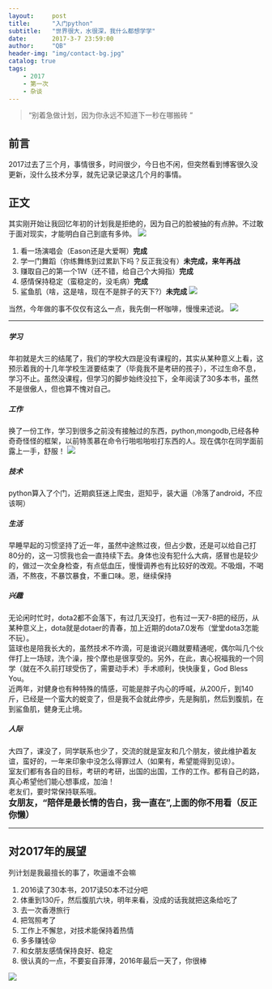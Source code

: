 ```yaml
---
layout:     post
title:      "入门python"
subtitle:   "世界很大，水很深，我什么都想学学"
date:       2017-3-7 23:59:00
author:     "QB"
header-img: "img/contact-bg.jpg"
catalog: true
tags:
    - 2017
    - 第一次
    - 杂谈
---
```


> “别着急做计划，因为你永远不知道下一秒在哪搬砖 ”



## 前言

2017过去了三个月，事情很多，时间很少，今日也不闲，但突然看到博客很久没更新，没什么技术分享，就先记录记录这几个月的事情。

## 正文

其实刚开始让我回忆年初的计划我是拒绝的，因为自己的脸被抽的有点肿。不过敢于面对现实，才能明白自己到底有多帅。
![](http://oh343spqg.bkt.clouddn.com/timg-2.jpeg)

1. 看一场演唱会（Eason还是大爱啊）<b>完成</b>
2. 学一门舞蹈（你练舞练到过累趴下吗？反正我没有）<b>未完成，来年再战</b>
3. 赚取自己的第一个1W（还不错，给自己个大拇指）<b>完成</b>
4. 感情保持稳定（蛮稳定的，没毛病）<b>完成</b>
5. 鲨鱼肌（啥，这是啥，现在不是胖子的天下?）<b>未完成</b>
![](http://oh343spqg.bkt.clouddn.com/2016123109230934721timg-3.jpeg)

当然，今年做的事不仅仅有这么一点，我先倒一杯咖啡，慢慢来述说。
![](http://oh343spqg.bkt.clouddn.com/2016123109255431703958cb5b7d0a20cf4a6c0c9c970094b36acaf9966.jpg)


---


##### 学习

年初就是大三的结尾了，我们的学校大四是没有课程的，其实从某种意义上看，这预示着我的十几年学校生涯要结束了（毕竟我不是考研的孩子），不过生命不息，学习不止。虽然没课程，但学习的脚步始终没拉下，全年阅读了30多本书，虽然不是很傲人，但也算不愧对自己。

##### 工作

换了一份工作，学习到很多之前没有接触过的东西，python,mongodb,已经各种奇奇怪怪的框架，以前特羡慕在命令行啪啦啪啦打东西的人。现在偶尔在同学面前露上一手，舒服！
![](http://oh343spqg.bkt.clouddn.com/2016123109255431703958cb5b7d0a20cf4a6c0c9c970094b36acaf9966.jpg)

##### 技术

python算入了个门，近期疯狂迷上爬虫，逛知乎，装大逼（冷落了android，不应该啊）

##### 生活

早睡早起的习惯坚持了近一年，虽然中途熬过夜，但占少数，还是可以给自己打80分的，这一习惯我也会一直持续下去。身体也没有犯什么大病，感冒也是较少的，做过一次全身检查，有点低血压，慢慢调养也有比较好的改观。不吸烟，不喝酒，不熬夜，不暴饮暴食，不重口味。恩，继续保持

##### 兴趣

无论闲时忙时，dota2都不会落下，有过几天没打，也有过一天7-8把的经历，从某种意义上，dota就是dotaer的青春，加上近期的dota7.0发布（堂堂dota3怎能不玩）。<br>
篮球也是陪我长大的，虽然技术不咋滴，可是谁说兴趣就要精通呢，偶尔叫几个伙伴打上一场球，洗个澡，按个摩也是很享受的。另外，在此，衷心祝福我的一个同学（就在不久前打球受伤了，需要动手术）手术顺利，快快康复，God Bless You。<br>
近两年，对健身也有种特殊的情感，可能是胖子内心的呼喊，从200斤，到140斤，已经是一个蛮大的蜕变了，但是我不会就此停步，先是胸肌，然后到腹肌，在到鲨鱼肌，健身无止境。

##### 人际
大四了，课没了，同学联系也少了，交流的就是室友和几个朋友，彼此维护着友谊，蛮好的，一年来印象中没怎么得罪过人（如果有，希望能得到见谅）。<br>
室友们都有各自的目标，考研的考研，出国的出国，工作的工作。都有自己的路，真心希望他们能心想事成，加油！<br>
老友们，要时常保持联系哦。<br>
<big><b>女朋友，“陪伴是最长情的告白，我一直在”,上面的你不用看（反正你懒）</b></big>

---

## 对2017年的展望

列计划是我最擅长的事了，吹逼谁不会嘛

1. 2016读了30本书，2017读50本不过分吧
2. 体重到130斤，然后腹肌六块，明年来看，没成的话我就把这条给吃了
3. 去一次香港旅行
4. 把驾照考了
5. 工作上不懈怠，对技术能保持着热情
6. 多多赚钱😝
7. 和女朋友感情保持良好、稳定
8. 很认真的一点，不要妄自菲薄，2016年最后一天了，你很棒

![](http://oh343spqg.bkt.clouddn.com/201612311028154205457f774491a3e22657.jpg)




